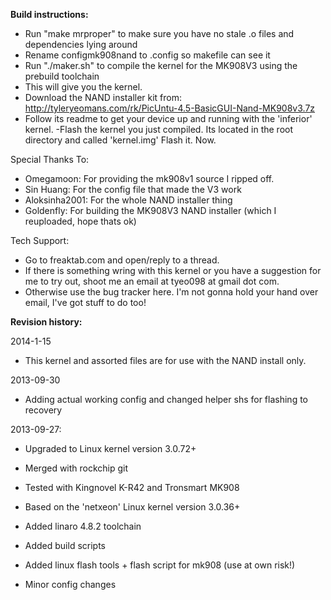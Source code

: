 **Build instructions:**
- Run "make mrproper" to make sure you have no stale .o files and dependencies lying around
- Rename configmk908nand to .config so makefile can see it
- Run "./maker.sh" to compile the kernel for the MK908V3 using the prebuild toolchain
 - This will give you the kernel.
- Download the NAND installer kit from: http://tyleryeomans.com/rk/PicUntu-4.5-BasicGUI-Nand-MK908v3.7z
- Follow its readme to get your device up and running with the 'inferior' kernel.
-Flash the kernel you just compiled. Its located in the root directory and called 'kernel.img' Flash it. Now.


Special Thanks To:
- Omegamoon: For providing the mk908v1 source I ripped off.
- Sin Huang: For the config file that made the V3 work
- Aloksinha2001: For the whole NAND installer thing
- Goldenfly: For building the MK908V3 NAND installer (which I reuploaded, hope thats ok)

Tech Support:
- Go to freaktab.com and open/reply to a thread.
- If there is something wring with this kernel or you have a suggestion for me to try out, shoot me an email at tyeo098 at gmail dot com.
 - Otherwise use the bug tracker here. I'm not gonna hold your hand over email, I've got stuff to do too!


**Revision history:**

2014-1-15
- This kernel and assorted files are for use with the NAND install only.

2013-09-30
- Adding actual working config and changed helper shs for flashing to recovery

2013-09-27:
- Upgraded to Linux kernel version 3.0.72+
- Merged with rockchip git
- Tested with Kingnovel K-R42 and Tronsmart MK908

- Based on the 'netxeon' Linux kernel version 3.0.36+
- Added linaro 4.8.2 toolchain
- Added build scripts
- Added linux flash tools + flash script for mk908 (use at own risk!)
- Minor config changes

